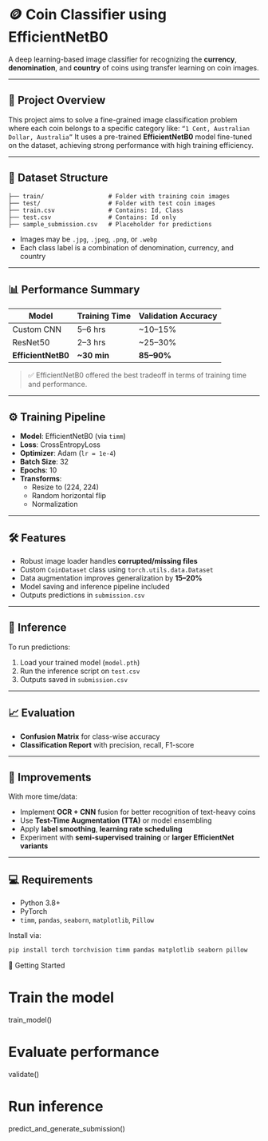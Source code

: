# 🪙 Coin Classifier using EfficientNetB0

A deep learning-based image classifier for recognizing the **currency**, **denomination**, and **country** of coins using transfer learning on coin images.

---

## 🧠 Project Overview

This project aims to solve a fine-grained image classification problem where each coin belongs to a specific category like:
```“1 Cent, Australian Dollar, Australia”```
It uses a pre-trained **EfficientNetB0** model fine-tuned on the dataset, achieving strong performance with high training efficiency.

---

## 📂 Dataset Structure
```
├── train/                  # Folder with training coin images
├── test/                   # Folder with test coin images
├── train.csv               # Contains: Id, Class
├── test.csv                # Contains: Id only
├── sample_submission.csv   # Placeholder for predictions
```
- Images may be `.jpg`, `.jpeg`, `.png`, or `.webp`
- Each class label is a combination of denomination, currency, and country

---

## 📊 Performance Summary

| Model         | Training Time | Validation Accuracy |
|---------------|---------------|---------------------|
| Custom CNN    | 5–6 hrs       | ~10–15%             |
| ResNet50      | 2–3 hrs       | ~25–30%             |
| **EfficientNetB0** | **~30 min**     | **85–90%**           |

> ✅ EfficientNetB0 offered the best tradeoff in terms of training time and performance.

---

## ⚙️ Training Pipeline

- **Model**: EfficientNetB0 (via `timm`)
- **Loss**: CrossEntropyLoss
- **Optimizer**: Adam (`lr = 1e-4`)
- **Batch Size**: 32
- **Epochs**: 10
- **Transforms**:
  - Resize to (224, 224)
  - Random horizontal flip
  - Normalization

---

## 🛠️ Features

- Robust image loader handles **corrupted/missing files**
- Custom `CoinDataset` class using `torch.utils.data.Dataset`
- Data augmentation improves generalization by **15–20%**
- Model saving and inference pipeline included
- Outputs predictions in `submission.csv`

---

## 🔁 Inference

To run predictions:
1. Load your trained model (`model.pth`)
2. Run the inference script on `test.csv`
3. Outputs saved in `submission.csv`

---

## 📈 Evaluation

- **Confusion Matrix** for class-wise accuracy
- **Classification Report** with precision, recall, F1-score

---

## 🧪 Improvements

With more time/data:
- Implement **OCR + CNN** fusion for better recognition of text-heavy coins
- Use **Test-Time Augmentation (TTA)** or model ensembling
- Apply **label smoothing**, **learning rate scheduling**
- Experiment with **semi-supervised training** or **larger EfficientNet variants**

---

## 💻 Requirements

- Python 3.8+
- PyTorch
- `timm`, `pandas`, `seaborn`, `matplotlib`, `Pillow`

Install via:

```bash
pip install torch torchvision timm pandas matplotlib seaborn pillow
```
🚀 Getting Started

# Train the model
train_model()

# Evaluate performance
validate()

# Run inference
predict_and_generate_submission()
